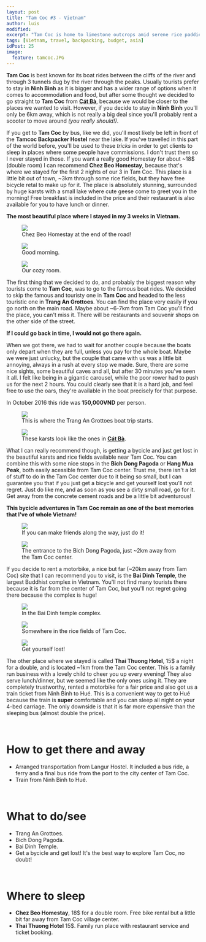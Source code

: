 ```yaml
---
layout: post
title: "Tam Coc #3 - Vietnam"
author: luis
modified:
excerpt: "Tam Coc is home to limestone outcrops amid serene rice paddies. It is also called the Halong Bay on Land. A perfect stop to enjoy the amazing nature of Vietnam."
tags: [Vietnam, travel, backpacking, budget, asia]
idPost: 25
image:
  feature: tamcoc.JPG
---
```


<b>Tam Coc</b> is best known for its boat rides between the cliffs of the river and through 3 tunnels dug by the river through the peaks. Usually tourists prefer to stay in <b>Ninh Binh</b> as it is bigger and has a wider range of options when it comes to accommodation and food, but after some thought we decided to go straight to <b>Tam Coc</b> from <b><a href="{{site.url}}/CatBa" target="_blank">Cát Bà</a></b>, because we would be closer to the places we wanted to visit. However, if you decide to stay in <b>Ninh Binh</b> you'll only be 6km away, which is not really a big deal since you'll probably rent a scooter to move around <i>(you really should!)</i>.

If you get to <b>Tam Coc</b> by bus, like we did, you'll most likely be left in front of the <b>Tamcoc Backpacker Hostel</b> near the lake. If you've travelled in this part of the world before, you'll be used to these <i>tricks</i> in order to get clients to sleep in places where some people have commissions. I don't trust them so I never stayed in those. If you want a really good Homestay for about ~18$ (double room) I can recommend <b>Chez Beo Homestay</b>, because that's where we stayed for the first 2 nights of our 3 in Tam Coc. This place is a little bit out of town, ~3km through some rice fields, but they have free bicycle retal to make up for it. The place is absolutely stunning, surrounded by huge karsts with a small lake where cute geese come to greet you in the morning! Free breakfast is included in the price and their restaurant is also available for you to have lunch or dinner.

<b><highlight><middle>The most beautiful place where I stayed in my 3 weeks in Vietnam.</middle></highlight></b>

<figure>
	<a href="../images/vietnam/tamcoc/tamcoc1.JPG"><img src="../images/vietnam/tamcoc/tamcoc1.JPG"></a>
	<figcaption>Chez Beo Homestay at the end of the road!</figcaption>
</figure>

<figure>
	<a href="../images/vietnam/tamcoc/tamcoc2.JPG"><img src="../images/vietnam/tamcoc/tamcoc2.JPG"></a>
	<figcaption>Good morning.</figcaption>
</figure>

<figure>
	<a href="../images/vietnam/tamcoc/tamcoc3.JPG"><img src="../images/vietnam/tamcoc/tamcoc3.JPG"></a>
	<figcaption>Our cozy room.</figcaption>
</figure>

The first thing that we decided to do, and probably the biggest reason why tourists come to <b>Tam Coc</b>, was to go to the famous boat rides. We decided to skip the famous and touristy one in <b>Tam Coc</b> and headed to the less touristic one in <b>Trang An Grottoes</b>. You can find the place very easily if you go north on the main road. Maybe about ~6-7km from Tam Coc you'll find the place, you can't miss it. There will be restaurants and souvenir shops on the other side of the street.

<b><highlight><middle>If I could go back in time, I would not go there again.</middle></highlight></b>

When we got there, we had to wait for another couple because the boats only depart when they are full, unless you pay for the whole boat. Maybe we were just unlucky, but the couple that came with us was a little bit annoying, always in a rush at every stop we made. Sure, there are some nice sights, some beautiful caves and all, but after 30 minutes you've seen it all. I felt like being in a gigantic carousel, while the poor rower had to push us for the next 2 hours. You could clearly see that it is a hard job, and feel free to use the oars, they're available in the boat precisely for that purpose.

In October 2016 this ride was <b>150,000VND</b> per person.


<figure>
	<a href="../images/vietnam/tamcoc/tamcoc4.JPG"><img src="../images/vietnam/tamcoc/tamcoc4.JPG"></a>
	<figcaption>This is where the Trang An Grottoes boat trip starts.</figcaption>
</figure>

<figure>
	<a href="../images/vietnam/tamcoc/tamcoc5.JPG"><img src="../images/vietnam/tamcoc/tamcoc5.JPG"></a>
	<figcaption>These karsts look like the ones in <b><a href="{{site.url}}/CatBa" target="_blank">Cát Bà</a></b>.</figcaption>
</figure>

What I can really recommend though, is getting a bycicle and just get lost in the beautiful karsts and rice fields available near Tam Coc. You can combine this with some nice stops in the <b>Bich Dong Pagoda</b> or <b>Hang Mua Peak</b>, both easily acessible from Tam Coc center. Trust me, there isn't a lot of stuff to do in the Tam Coc center due to it being so small, but I can guarantee you that if you just get a bicycle and get yourself lost you'll not regret. Just do like me, and as soon as you see a dirty small road, go for it. Get away from the concrete cement roads and be a little bit adventurous!

<b><highlight><middle>This bycicle adventures in Tam Coc remain as one of the best memories that I've of whole Vietnam!</middle></highlight></b>

<figure>
	<a href="../images/vietnam/tamcoc/tamcoc6.JPG"><img src="../images/vietnam/tamcoc/tamcoc6.JPG"></a>
	<figcaption>If you can make friends along the way, just do it!</figcaption>
</figure>

<figure>
	<a href="../images/vietnam/tamcoc/tamcoc7.JPG"><img src="../images/vietnam/tamcoc/tamcoc7.JPG"></a>
	<figcaption>The entrance to the Bich Dong Pagoda, just ~2km away from the Tam Coc center.</figcaption>
</figure>

If you decide to rent a motorbike, a nice but far (~20km away from Tam Coc) site that I can recommend you to visit, is the <b>Bai Dinh Temple</b>, the largest Buddhist complex in Vietnam. You'll not find many tourists there because it is far from the center of Tam Coc, but you'll not regret going there because the complex is huge!

<figure>
	<a href="../images/vietnam/tamcoc/tamcoc8.JPG"><img src="../images/vietnam/tamcoc/tamcoc8.JPG"></a>
	<figcaption>In the Bai Dinh temple complex.</figcaption>
</figure>

<figure>
	<a href="../images/vietnam/tamcoc/tamcoc9.JPG"><img src="../images/vietnam/tamcoc/tamcoc9.JPG"></a>
	<figcaption>Somewhere in the rice fields of Tam Coc.</figcaption>
</figure>

<figure>
	<a href="../images/vietnam/tamcoc/tamcoc10.JPG"><img src="../images/vietnam/tamcoc/tamcoc10.JPG"></a>
	<figcaption>Get yourself lost!</figcaption>
</figure>

The other place where we stayed is called <b>Thai Thuong Hotel</b>, 15$ a night for a double, and is located ~1km from the Tam Coc center. This is a family run business with a lovely child to cheer you up every evening! They also serve lunch/dinner, but we seemed like the only ones using it. They are completely trustworthy, rented a motorbike for a fair price and also got us a train ticket from Ninh Binh to Hué. This is a convenient way to get to Hué because the train is <b>super</b> comfortable and you can sleep all night on your 4-bed carriage. The only downside is that it is far more expensive than the sleeping bus (almost double the price).

<br>
<h1>How to get there and away</h1>
<ul>
<li>Arranged transportation from Langur Hostel. It included a bus ride, a ferry and a final bus ride from the port to the city center of Tam Coc.</li>
<li>Train from Ninh Binh to Hué.</li>
</ul>

<br>
<h1>What to do/see</h1>
<ul>
<li>Trang An Grottoes.</li>
<li>Bich Dong Pagoda.</li>
<li>Bai Dinh Temple.</li>
<li>Get a bycicle and get lost! It's the best way to explore Tam Coc, no doubt!</li>
</ul>

<br>
<h1>Where to sleep</h1>
<ul>
<li><b>Chez Beo Homestay</b>, 18$ for a double room. Free bike rental but a little bit far away from Tam Coc village center.</li>
<li><b>Thai Thuong Hotel</b> 15$. Family run place with restaurant service and ticket booking.</li>
</ul>